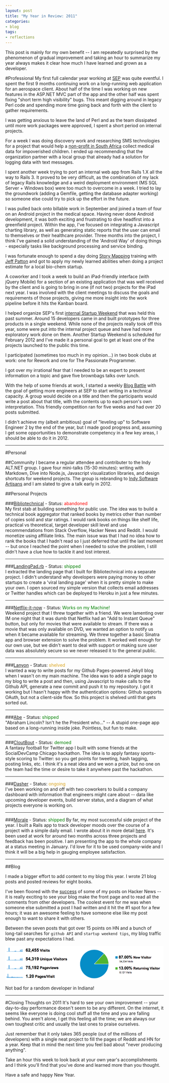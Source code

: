 ```yaml
---
layout: post
title: "My Year in Review: 2011"
categories:
- blog
tags:
- reflections
---
```


This post is mainly for my own benefit -- I am repeatedly surprised by the phenomenon
of gradual improvement and taking an hour to summarize my year always makes it clear how 
much I have learned and grown as a developer.

#Professional
My first full calendar year working at [SEP][sep] was quite eventful. I spent the first 9 months
continuing work on a long-running web application for an aerospace client. About half of the
time I was working on new features in the ASP.NET MVC part of the app and the other half was
spent fixing "short term high visibility" bugs. This meant digging around in legacy Perl code
and spending more time going back and forth with the client to gather requirements.

[sep]: http://www.sep.com

I was getting anxious to leave the land of Perl and as the team dissipated until more work
packages were approved, I spent a short period on internal projects.

For a week I was doing discovery work and researching SMS technologies for a project that
would help a [non-profit in South Africa][lsa] collect medical data for impoverished children. 
I ended up recommending that the organization partner with a local group that already had a solution
for logging data with text messages.

[lsa]: http://www.lovingsa.org/

I spent another week trying to port an internal web app from Rails 1.X all the way to Rails 3. It
proved to be very difficult, as the combination of my lack of legacy Rails knowledge and a weird
deployment environment (MS SQL Server + Windows box) were too much to overcome in a week. 
I tried to lay the groundwork (adding a Gemfile, getting the database adapter working) so someone
else could try to pick up the effort in the future.

I was pulled back onto billable work in September and joined a team of four on an Android project
in the medical space. Having never done Android development, it was both exciting and frustrating to
dive headfirst into a greenfield project. Within the app, I've focused on integrating a Javascript
charting library, as well as generating static reports that the user can email to themselves or 
their healthcare provider. Three months into the project, I think I've gained a solid understanding
of the 'Android Way' of doing things - especially tasks like background processing and service 
binding.

I was fortunate enough to spend a day doing [Story Mapping][sm] training with [Jeff Patton][jp] and 
got to apply my newly learned abilities when doing a project estimate for a local bio-chem startup.

[sm]: http://www.agileproductdesign.com/presentations/user_story_mapping/index.html
[jp]: https://twitter.com/#!/jeffpatton

A coworker and I took a week to build an iPad-friendly interface (with jQuery Mobile) for a 
section of an existing application that was well received by the client and is going to bring in 
one (if not two) projects for the iPad next year. I was involved with the client meetings to 
discuss the goals and requirements of those projects, giving me more insight into the work pipeline 
before it hits the Kanban board.

I helped organize SEP's first [internal Startup Weekend][sw] that was held this past 
summer. Around 15 developers came in and built prototypes for three products in a single weekend. 
While none of the projects really took off this year, some were put into the internal project queue 
and have had more exploratory work done on them. Another Startup Weekend is scheduled for February 
2012 and I've made it a personal goal to get at least one of the projects launched to the public
this time.

[sw]: /blog/2011/07/18/start-up-weekend-lessons-learned.html

I participated (sometimes too much in my opinion...) in two book clubs at work: one for Rework and 
one for The Passionate Programmer. 

I got over my irrational fear that I needed to be an expert to present information on a topic and 
gave five brownbags talks over lunch.

With the help of some friends at work, I started a weekly [Blog Battle][bb] with the goal of 
getting more engineers at SEP to start writing in a technical capacity. A group would decide on a 
title and then the participants would write a post about that title, with the contents up to each 
person's own interpretation. This friendly competition ran for five weeks and had over 20 posts 
submitted.

[bb]: /blog/2011/10/13/sep-blog-off.html

I didn't achieve my (albeit ambitious) goal of "leveling up" to Software Engineer 2 by the end of 
the year, but I made good progress and, assuming I get some opportunities to demonstrate competency 
in a few key areas, I should be able to do it in 2012.

---

#Personal

##Community
I became a regular attendee and contributer to the Indy ALT.NET group. I gave four mini-talks
(15-30 minutes): writing with Markdown, Dive into Node.js, Javascript visualization libraries, and 
design shortcuts for weekend projects. The group is rebranding to [Indy Software Artisans][isa] and
I am slated to give a talk early in 2012.

[isa]: http://indysa.org/

##Personal Projects

###[Bibliotechnical][bt] - Status: <span style="color: red;">abandoned</span>  
My first stab at building something for public use. The idea was to build a technical book
aggregator that ranked books by metrics other than number of copies sold and star ratings. I
would rank books on things like shelf life, practical vs theoretical, target developer skill
level and use recommendations from Stack Overflow, Hacker News and Reddit. I would monetize using
affiliate links. The main issue was that I had no idea how to rank the books that I hadn't read so
I just deferred that until the last moment -- but once I reached the point when I needed to solve 
the problem, I still didn't have a clue how to tackle it and lost interest.

[bt]: https://github.com/swanson/bibliotechnical
---

###[LandingPad.rb][lp] - Status: <span style="color: green;">shipped</span>  
I extracted the landing page that I built for Bibliotechnical into a separate project. I didn't
understand why developers were paying money to other startups to create a 'viral landing page' when
it is pretty simple to make your own. I open sourced my simple version that collects email addresses
or Twitter handles which can be deployed to Heroku in just a few minutes.

[lp]: https://github.com/swanson/LandingPad.rb
---

###[Netflix-it-now][nin] - Status: <span style="color: green;">Works on my Machine!</span>  
Weekend project that I threw together with a friend. We were lamenting over IM one night
that it was dumb that Netflix had an "Add to Instant Queue" button, but only for movies that were
available to stream. If there was a movie that was only available on DVD, we wanted an option to
notify us when it became available for streaming. We threw together a basic Sinatra app and browser
extension to solve the problem. It worked well enough for our own use, but we didn't want to deal
with support or making sure user data was absolutely secure so we never released it to the general
public.

[nin]: https://github.com/swanson/netflix-it-now
---

###[Lanyon][lan] - Status: <span style="color: goldenrod;">shelved</span>  
I wanted a way to write posts for my Github Pages-powered Jekyll blog when I wasn't on my main
machine. The idea was to add a single page to my blog to write a post and then, using Javascript to 
make calls to the Github API, generate a new commit and push it to my repository. I got it working
but I hasn't happy with the authentication options: Github supports OAuth, but not a client-side
flow. So this project is shelved until that gets sorted out.

[lan]: https://github.com/swanson/lanyon
---

###[Abe][abe] - Status: <span style="color: green;">shipped</span>  
"Abraham Lincoln? Isn't he the President who..." -- A stupid one-page app based on a long-running 
inside joke. Pointless, but fun to make.

[abe]: http://abe.heroku.com/
---

###[CloutBout][cb] - Status: <span style="color: green;">demoed</span>  
A fantasy football for Twitter app I built with some friends at the SocialDevCamp Chicago hackathon.
The idea is to apply fantasy sports-style scoring to Twitter: so you get points for tweeting, hash
tagging, posting links, etc. I think it's a neat idea and we won a prize, but no one on the team
had the time or desire to take it anywhere past the hackathon.

[cb]: https://github.com/swanson/cloutbout
---

###[Dasher][dash] - Status: <span style="color: goldenrod;">ongoing</span>  
I've been working on and off with two coworkers to build a company dashboard with information
that engineers might care about -- data like upcoming developer events, build server status, and
a diagram of what projects everyone is working on.

[dash]: http://www.sep.com
---

###[Morale][morale] - Status: <span style="color: green;">shipped</span>
By far, my most successful side project of the year. I built a Rails app to track developer
moods over the course of a project with a simple daily email. I wrote about it in more detail
[here][he]. It's been used at work for around two months across three projects and feedback has been
positive. I am presenting the app to the whole company at a status meeting in January. I'd love
for it to be used company-wide and I think it will be a big help in gauging employee satisfaction.

[he]: /blog/2011/10/13/intrapreneurship-applying-the-lean-startup-to-internal-tools.html
[morale]: http://www.sep.com
---

##Blog

I made a bigger effort to add content to my blog this year. I wrote 21 blog posts and posted 
reviews for eight books.

I've been floored with the [success][hn-points] of some of my posts on Hacker News -- it is 
really exciting to see your blog make the front page and to read all the comments from other 
developers. The coolest event for me was when someone else submitted a post I had written and it 
hit the #1 spot for a few hours; it was an awesome feeling to have someone else like my post enough 
to want to share it with others.

[hn-points]: http://www.hnsearch.com/search#request/all&q=swanson.github.com

Between the seven posts that got over 15 points on HN and a bunch of long-tail searches for
`github API` and `startup weekend tips`, my blog traffic blew past any expectations I 
had.

![](/static/analytics-2011.png)

Not bad for a random developer in Indiana!

---

#Closing Thoughts on 2011
It's hard to see your own improvement -- your day-to-day performance doesn't seem to be any 
different. On the internet, it seems like everyone is doing cool stuff all the time and you are 
falling behind. You aren't alone, I get this feeling all the time; we are always our own toughest
critic and usually the last ones to praise ourselves.

Just remember that it only takes 365 people (out of the millions of developers) with a single neat 
project to fill the pages of Reddit and HN for a year. Keep that in mind the next time you feel bad 
about "never producing anything".

Take an hour this week to look back at your own year's accomplishments and I think you'll find that 
you've done and learned more than you thought.

Have a safe and happy New Year.